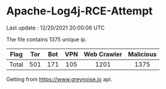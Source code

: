 
# Apache-Log4j-RCE-Attempt

Last update : 12/20/2021 20:00:06 UTC

The file contains 1375 unique ip.

| Flag | Tor | Bot | VPN | Web Crawler | Malicious |
| :-:  | :-: | :-: | :-: | :-:         | :-:       |
| Total| 501  | 171  | 105  | 1201          | 1375        |

Getting from https://www.greynoise.io api.